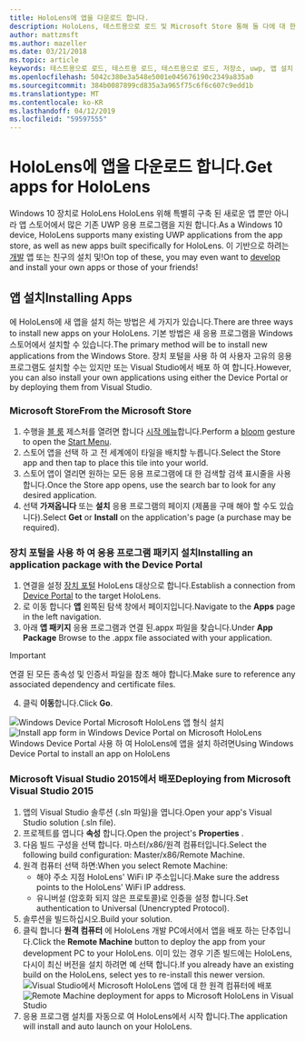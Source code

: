 ```yaml
---
title: HoloLens에 앱을 다운로드 합니다.
description: HoloLens, 테스트용으로 로드 및 Microsoft Store 통해 둘 다에 대 한 앱 설치를 설명합니다.
author: mattzmsft
ms.author: mazeller
ms.date: 03/21/2018
ms.topic: article
keywords: 테스트용으로 로드, 테스트용 로드, 테스트용으로 로드, 저장소, uwp, 앱 설치
ms.openlocfilehash: 5042c380e3a548e5001e045676190c2349a835a0
ms.sourcegitcommit: 384b0087899cd835a3a965f75c6f6c607c9edd1b
ms.translationtype: MT
ms.contentlocale: ko-KR
ms.lasthandoff: 04/12/2019
ms.locfileid: "59597555"
---
```

# <a name="get-apps-for-hololens"></a><span data-ttu-id="70b5d-104">HoloLens에 앱을 다운로드 합니다.</span><span class="sxs-lookup"><span data-stu-id="70b5d-104">Get apps for HoloLens</span></span>

<span data-ttu-id="70b5d-105">Windows 10 장치로 HoloLens HoloLens 위해 특별히 구축 된 새로운 앱 뿐만 아니라 앱 스토어에서 많은 기존 UWP 응용 프로그램을 지원 합니다.</span><span class="sxs-lookup"><span data-stu-id="70b5d-105">As a Windows 10 device, HoloLens supports many existing UWP applications from the app store, as well as new apps built specifically for HoloLens.</span></span> <span data-ttu-id="70b5d-106">이 기반으로 하려는 [개발](development-overview.md) 앱 또는 친구의 설치 및!</span><span class="sxs-lookup"><span data-stu-id="70b5d-106">On top of these, you may even want to [develop](development-overview.md) and install your own apps or those of your friends!</span></span>

## <a name="installing-apps"></a><span data-ttu-id="70b5d-107">앱 설치</span><span class="sxs-lookup"><span data-stu-id="70b5d-107">Installing Apps</span></span>

<span data-ttu-id="70b5d-108">에 HoloLens에 새 앱을 설치 하는 방법은 세 가지가 있습니다.</span><span class="sxs-lookup"><span data-stu-id="70b5d-108">There are three ways to install new apps on your HoloLens.</span></span> <span data-ttu-id="70b5d-109">기본 방법은 새 응용 프로그램을 Windows 스토어에서 설치할 수 있습니다.</span><span class="sxs-lookup"><span data-stu-id="70b5d-109">The primary method will be to install new applications from the Windows Store.</span></span> <span data-ttu-id="70b5d-110">장치 포털을 사용 하 여 사용자 고유의 응용 프로그램도 설치할 수는 있지만 또는 Visual Studio에서 배포 하 여 합니다.</span><span class="sxs-lookup"><span data-stu-id="70b5d-110">However, you can also install your own applications using either the Device Portal or by deploying them from Visual Studio.</span></span>

### <a name="from-the-microsoft-store"></a><span data-ttu-id="70b5d-111">Microsoft Store</span><span class="sxs-lookup"><span data-stu-id="70b5d-111">From the Microsoft Store</span></span>
1. <span data-ttu-id="70b5d-112">수행을 [블 룸](gestures.md#bloom) 제스처를 열려면 합니다 [시작 메뉴](navigating-the-windows-mixed-reality-home.md#start-menu)합니다.</span><span class="sxs-lookup"><span data-stu-id="70b5d-112">Perform a [bloom](gestures.md#bloom) gesture to open the [Start Menu](navigating-the-windows-mixed-reality-home.md#start-menu).</span></span>
2. <span data-ttu-id="70b5d-113">스토어 앱을 선택 하 고 전 세계에이 타일을 배치할 누릅니다.</span><span class="sxs-lookup"><span data-stu-id="70b5d-113">Select the Store app and then tap to place this tile into your world.</span></span>
3. <span data-ttu-id="70b5d-114">스토어 앱이 열리면 원하는 모든 응용 프로그램에 대 한 검색할 검색 표시줄을 사용 합니다.</span><span class="sxs-lookup"><span data-stu-id="70b5d-114">Once the Store app opens, use the search bar to look for any desired application.</span></span>
4. <span data-ttu-id="70b5d-115">선택 **가져옵니다** 또는 **설치** 응용 프로그램의 페이지 (제품을 구매 해야 할 수도 있습니다).</span><span class="sxs-lookup"><span data-stu-id="70b5d-115">Select **Get** or **Install** on the application's page (a purchase may be required).</span></span>

### <a name="installing-an-application-package-with-the-device-portal"></a><span data-ttu-id="70b5d-116">장치 포털을 사용 하 여 응용 프로그램 패키지 설치</span><span class="sxs-lookup"><span data-stu-id="70b5d-116">Installing an application package with the Device Portal</span></span>
1. <span data-ttu-id="70b5d-117">연결을 설정 [장치 포털](using-the-windows-device-portal.md) HoloLens 대상으로 합니다.</span><span class="sxs-lookup"><span data-stu-id="70b5d-117">Establish a connection from [Device Portal](using-the-windows-device-portal.md) to the target HoloLens.</span></span>
2. <span data-ttu-id="70b5d-118">로 이동 합니다 **앱** 왼쪽된 탐색 창에서 페이지입니다.</span><span class="sxs-lookup"><span data-stu-id="70b5d-118">Navigate to the **Apps** page in the left navigation.</span></span>
3. <span data-ttu-id="70b5d-119">아래 **앱 패키지** 응용 프로그램과 연결 된.appx 파일을 찾습니다.</span><span class="sxs-lookup"><span data-stu-id="70b5d-119">Under **App Package** Browse to the .appx file associated with your application.</span></span>
  >[!IMPORTANT]
  ><span data-ttu-id="70b5d-120">연결 된 모든 종속성 및 인증서 파일을 참조 해야 합니다.</span><span class="sxs-lookup"><span data-stu-id="70b5d-120">Make sure to reference any associated dependency and certificate files.</span></span>

4. <span data-ttu-id="70b5d-121">클릭 **이동**합니다.</span><span class="sxs-lookup"><span data-stu-id="70b5d-121">Click **Go**.</span></span>

<span data-ttu-id="70b5d-122">![Windows Device Portal Microsoft HoloLens 앱 형식 설치](images/deviceportal-appmanager.jpg)</span><span class="sxs-lookup"><span data-stu-id="70b5d-122">![Install app form in Windows Device Portal on Microsoft HoloLens](images/deviceportal-appmanager.jpg)</span></span><br>
<span data-ttu-id="70b5d-123">Windows Device Portal 사용 하 여 HoloLens에 앱을 설치 하려면</span><span class="sxs-lookup"><span data-stu-id="70b5d-123">Using Windows Device Portal to install an app on HoloLens</span></span>

### <a name="deploying-from-microsoft-visual-studio-2015"></a><span data-ttu-id="70b5d-124">Microsoft Visual Studio 2015에서 배포</span><span class="sxs-lookup"><span data-stu-id="70b5d-124">Deploying from Microsoft Visual Studio 2015</span></span>
1. <span data-ttu-id="70b5d-125">앱의 Visual Studio 솔루션 (.sln 파일)을 엽니다.</span><span class="sxs-lookup"><span data-stu-id="70b5d-125">Open your app's Visual Studio solution (.sln file).</span></span>
2. <span data-ttu-id="70b5d-126">프로젝트를 엽니다 **속성** 합니다.</span><span class="sxs-lookup"><span data-stu-id="70b5d-126">Open the project's **Properties** .</span></span>
3. <span data-ttu-id="70b5d-127">다음 빌드 구성을 선택 합니다. 마스터/x86/원격 컴퓨터입니다.</span><span class="sxs-lookup"><span data-stu-id="70b5d-127">Select the following build configuration: Master/x86/Remote Machine.</span></span>
4. <span data-ttu-id="70b5d-128">원격 컴퓨터 선택 하면:</span><span class="sxs-lookup"><span data-stu-id="70b5d-128">When you select Remote Machine:</span></span>
   * <span data-ttu-id="70b5d-129">해야 주소 지점 HoloLens' WiFi IP 주소입니다.</span><span class="sxs-lookup"><span data-stu-id="70b5d-129">Make sure the address points to the HoloLens' WiFi IP address.</span></span>
   * <span data-ttu-id="70b5d-130">유니버설 (암호화 되지 않은 프로토콜)로 인증을 설정 합니다.</span><span class="sxs-lookup"><span data-stu-id="70b5d-130">Set authentication to Universal (Unencrypted Protocol).</span></span>
5. <span data-ttu-id="70b5d-131">솔루션을 빌드하십시오.</span><span class="sxs-lookup"><span data-stu-id="70b5d-131">Build your solution.</span></span>
6. <span data-ttu-id="70b5d-132">클릭 합니다 **원격 컴퓨터** 에 HoloLens 개발 PC에서에서 앱을 배포 하는 단추입니다.</span><span class="sxs-lookup"><span data-stu-id="70b5d-132">Click the **Remote Machine** button to deploy the app from your development PC to your HoloLens.</span></span> <span data-ttu-id="70b5d-133">이미 있는 경우 기존 빌드에는 HoloLens, 다시이 최신 버전을 설치 하려면 예 선택 합니다.</span><span class="sxs-lookup"><span data-stu-id="70b5d-133">If you already have an existing build on the HoloLens, select yes to re-install this newer version.</span></span><br>
  <span data-ttu-id="70b5d-134">![Visual Studio에서 Microsoft HoloLens 앱에 대 한 원격 컴퓨터에 배포](images/vs2015-remotedeployment.jpg)</span><span class="sxs-lookup"><span data-stu-id="70b5d-134">![Remote Machine deployment for apps to Microsoft HoloLens in Visual Studio](images/vs2015-remotedeployment.jpg)</span></span><br>
7. <span data-ttu-id="70b5d-135">응용 프로그램 설치를 자동으로 여 HoloLens에서 시작 합니다.</span><span class="sxs-lookup"><span data-stu-id="70b5d-135">The application will install and auto launch on your HoloLens.</span></span>
